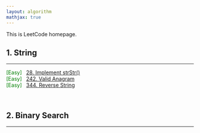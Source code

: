 ```yaml
---
layout: algorithm
mathjax: true
---
```


This is LeetCode homepage.

## 1. String
---

<span style="color:green;">[Easy]</span> &nbsp; [28. Implement strStr()]({{site.baseurl}}/algorithms/leetcode/28 "28. Implement strStr()")<br>
<span style="color:green;">[Easy]</span> &nbsp; [242. Valid Anagram]({{site.baseurl}}/algorithms/leetcode/242 "242. Valid Anagram")<br>
<span style="color:green;">[Easy]</span> &nbsp; [344. Reverse String]({{site.baseurl}}/algorithms/leetcode/344 "344. Reverse String")<br>

<br>

## 2. Binary Search
---

